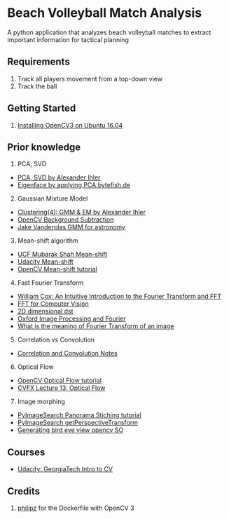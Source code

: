 # Beach Volleyball Match Analysis
A python application that analyzes beach volleyball matches to extract important information
for tactical planning

## Requirements
1. Track all players movement from a top-down view
2. Track the ball

## Getting Started
1. [Installing OpenCV3 on Ubuntu 16.04](http://thaim.hatenablog.jp/entry/2016/07/11/004631)

## Prior knowledge
1. PCA, SVD
 - [PCA, SVD by Alexander Ihler](https://www.youtube.com/watch?v=F-nfsSq42ow)
 - [Eigenface by applying PCA bytefish.de](http://www.bytefish.de/pdf/facerec_python.pdf)
2. Gaussian Mixture Model
 - [Clustering(4): GMM & EM by Alexander Ihler](https://www.youtube.com/watch?v=qMTuMa86NzU)
 - [OpenCV Background Subtraction](http://docs.opencv.org/3.1.0/db/d5c/tutorial_py_bg_subtraction.html)
 - [Jake Vanderplas GMM for astronomy](https://www.youtube.com/watch?v=W0XECm4-3LI)
3. Mean-shift algorithm
 - [UCF Mubarak Shah Mean-shift](https://www.youtube.com/watch?v=M8B3RZVqgOo)
 - [Udacity Mean-shift](https://www.youtube.com/watch?v=DEtx_R1NzPY)
 - [OpenCV Mean-shift tutorial](http://docs.opencv.org/3.1.0/db/df8/tutorial_py_meanshift.html)
4. Fast Fourier Transform
 - [William Cox: An Intuitive Introduction to the Fourier Transform and FFT](https://www.youtube.com/watch?v=YEwIjyOKFQ4)
 - [FFT for Computer Vision](https://www.cs.unm.edu/~brayer/vision/fourier.html)
 - [2D dimensional dst](https://www.youtube.com/watch?v=YYGltoYEmKo)
 - [Oxford Image Processing and Fourier](http://www.robots.ox.ac.uk/~az/lectures/ia/lect2.pdf)
 - [What is the meaning of Fourier Transform of an image](https://www.quora.com/What-is-the-meaning-of-Fourier-transform-of-an-image-Why-is-it-important-in-image-processing)
5. Correlation vs Convolution
 - [Correlation and Convolution Notes](http://www.cs.umd.edu/~djacobs/CMSC426/Convolution.pdf)
6. Optical Flow
 - [OpenCV Optical Flow tutorial](http://opencv-python-tutroals.readthedocs.io/en/latest/py_tutorials/py_video/py_lucas_kanade/py_lucas_kanade.html)
 - [CVFX Lecture 13: Optical Flow](https://www.youtube.com/watch?v=KoMTYnlNNnc)
7. Image morphing
 - [PyImageSearch Panorama Stiching tutorial](http://www.pyimagesearch.com/2016/01/11/opencv-panorama-stitching/)
 - [PyImageSearch getPerspectiveTransform](http://www.pyimagesearch.com/2014/08/25/4-point-opencv-getperspective-transform-example/)
 - [Generating bird eye view opencv SO](http://stackoverflow.com/questions/15768651/generating-a-birds-eye-top-view-with-opencv)


## Courses
 - [Udacity: GeorgiaTech Intro to CV](https://classroom.udacity.com/courses/ud810/lessons/3490398568/concepts/47481911650923)

## Credits
1. [philipz](https://github.com/philipz/docker-opencv3) for the Dockerfile with OpenCV 3
